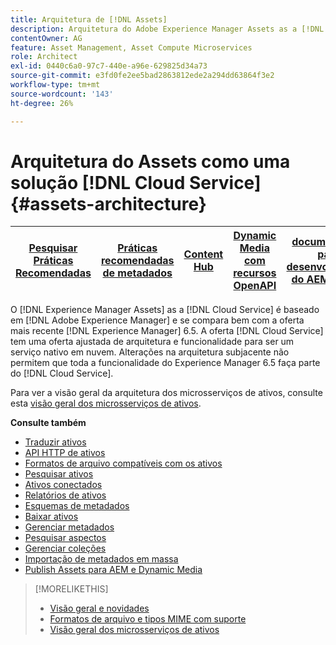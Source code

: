 ```yaml
---
title: Arquitetura de [!DNL Assets]
description: Arquitetura do Adobe Experience Manager Assets as a [!DNL Cloud Service]
contentOwner: AG
feature: Asset Management, Asset Compute Microservices
role: Architect
exl-id: 0440c6a0-97c7-440e-a96e-629825d34a73
source-git-commit: e3fd0fe2ee5bad2863812ede2a294dd63864f3e2
workflow-type: tm+mt
source-wordcount: '143'
ht-degree: 26%

---
```


# Arquitetura do Assets como uma solução [!DNL Cloud Service] {#assets-architecture}

| [Pesquisar Práticas Recomendadas](/help/assets/search-best-practices.md) | [Práticas recomendadas de metadados](/help/assets/metadata-best-practices.md) | [Content Hub](/help/assets/product-overview.md) | [Dynamic Media com recursos OpenAPI](/help/assets/dynamic-media-open-apis-overview.md) | [documentação para desenvolvedores do AEM Assets](https://developer.adobe.com/experience-cloud/experience-manager-apis/) |
| ------------- | --------------------------- |---------|----|-----|

O [!DNL Experience Manager Assets] as a [!DNL Cloud Service] é baseado em [!DNL Adobe Experience Manager] e se compara bem com a oferta mais recente [!DNL Experience Manager] 6.5. A oferta [!DNL Cloud Service] tem uma oferta ajustada de arquitetura e funcionalidade para ser um serviço nativo em nuvem. Alterações na arquitetura subjacente não permitem que toda a funcionalidade do Experience Manager 6.5 faça parte do [!DNL Cloud Service].

Para ver a visão geral da arquitetura dos microsserviços de ativos, consulte esta [visão geral dos microsserviços de ativos](asset-microservices-overview.md#asset-microservices-architecture).

**Consulte também**

* [Traduzir ativos](translate-assets.md)
* [API HTTP de ativos](mac-api-assets.md)
* [Formatos de arquivo compatíveis com os ativos](file-format-support.md)
* [Pesquisar ativos](search-assets.md)
* [Ativos conectados](use-assets-across-connected-assets-instances.md)
* [Relatórios de ativos](asset-reports.md)
* [Esquemas de metadados](metadata-schemas.md)
* [Baixar ativos](download-assets-from-aem.md)
* [Gerenciar metadados](manage-metadata.md)
* [Pesquisar aspectos](search-facets.md)
* [Gerenciar coleções](manage-collections.md)
* [Importação de metadados em massa](metadata-import-export.md)
* [Publish Assets para AEM e Dynamic Media](/help/assets/publish-assets-to-aem-and-dm.md)

>[!MORELIKETHIS]
>
>* [Visão geral e novidades](/help/assets/overview.md)
>* [Formatos de arquivo e tipos MIME com suporte](file-format-support.md)
>* [Visão geral dos microsserviços de ativos](asset-microservices-overview.md)
